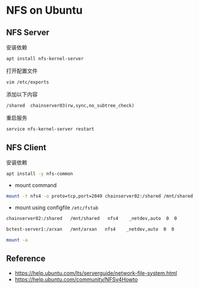 # NFS on Ubuntu

## NFS Server

安装依赖

```bash
apt install nfs-kernel-server
```

打开配置文件

```bash
vim /etc/exports
```

添加以下内容

```txt
/shared  chainserver03(rw,sync,no_subtree_check)
```

重启服务

```bash
service nfs-kernel-server restart
```

## NFS Client

安装依赖

```bash
apt install -y nfs-common
```

- mount command

```bash
mount -t nfs4 -o proto=tcp,port=2049 chainserver02:/shared /mnt/shared
```

- mount using configfile ```/etc/fstab```

```txt
chainserver02:/shared   /mnt/shared   nfs4    _netdev,auto  0  0

bctest-server1:/arxan   /mnt/arxan   nfs4    _netdev,auto  0  0
```

```bash
mount -a
```

## Reference

- <https://help.ubuntu.com/lts/serverguide/network-file-system.html>
- <https://help.ubuntu.com/community/NFSv4Howto>
